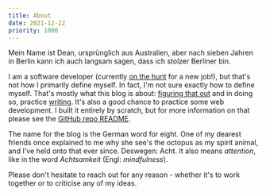 ```yaml
---
title: About
date: 2021-12-22
priority: 1000
---
```

Mein Name ist Dean, ursprünglich aus Australien, aber nach sieben Jahren in Berlin kann ich auch langsam sagen, dass ich stolzer Berliner bin.

I am a software developer (currently [on the hunt](hire-me.html) for a new job!), but that's not how I primarily define myself. In fact, I'm not sure exactly how to define myself. That's mostly what this blog is about: [figuring that out](finding-my-vocation.html) and in doing so, practice [writing](why-write.md). It's also a good chance to practice some web development. I built it entirely by scratch, but for more information on that please see the [GitHub repo README](https://github.com/deanrobertcook/acht).

The name for the blog is the German word for eight. One of my dearest friends once explained to me why she see's the octopus as my spirit animal, and I've held onto that ever since. Deswegen: Acht. It also means *attention*, like in the word *Achtsamkeit* (Engl: *mindfulness*).

Please don't hesitate to reach out for any reason - whether it's to work together or to criticise any of my ideas. 
